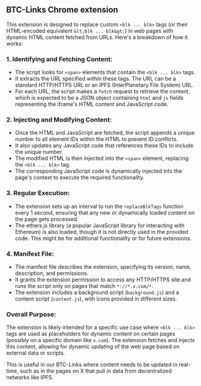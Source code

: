 ## BTC-Links Chrome extension

This extension is designed to replace custom `<blk ... blk>` tags (or their HTML-encoded equivalent `&lt;blk ... blk&gt;`) in web pages with dynamic HTML content fetched from URLs. Here's a breakdown of how it works:

### 1. **Identifying and Fetching Content:**
   - The script looks for `<span>` elements that contain the `<blk ... blk>` tags.
   - It extracts the URL specified within these tags. The URL can be a standard HTTP/HTTPS URL or an IPFS (InterPlanetary File System) URL.
   - For each URL, the script makes a `fetch` request to retrieve the content, which is expected to be a JSON object containing `html` and `js` fields representing the iframe's HTML content and JavaScript code.

### 2. **Injecting and Modifying Content:**
   - Once the HTML and JavaScript are fetched, the script appends a unique number to all element IDs within the HTML to prevent ID conflicts.
   - It also updates any JavaScript code that references these IDs to include the unique number.
   - The modified HTML is then injected into the `<span>` element, replacing the `<blk ... blk>` tag.
   - The corresponding JavaScript code is dynamically injected into the page's context to execute the required functionality.

### 3. **Regular Execution:**
   - The extension sets up an interval to run the `replaceBlkTags` function every 1 second, ensuring that any new or dynamically loaded content on the page gets processed.
   - The ethers.js library (a popular JavaScript library for interacting with Ethereum) is also loaded, though it is not directly used in the provided code. This might be for additional functionality or for future extensions.

### 4. **Manifest File:**
   - The manifest file describes the extension, specifying its version, name, description, and permissions.
   - It grants the extension permission to access any HTTP/HTTPS site and runs the script only on pages that match `*://*.x.com/*`.
   - The extension includes a background script (`background.js`) and a content script (`content.js`), with icons provided in different sizes.

### **Overall Purpose:**
The extension is likely intended for a specific use case where `<blk ... blk>` tags are used as placeholders for dynamic content on certain pages (possibly on a specific domain like `x.com`). The extension fetches and injects this content, allowing for dynamic updating of the web page based on external data or scripts. 

This is useful in our BTC-Links where content needs to be updated in real-time, such as in the pages on X that pull in data from decentralized networks like IPFS.